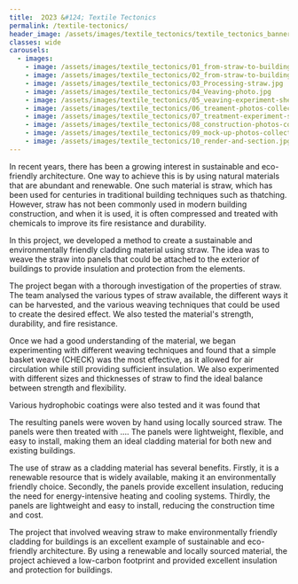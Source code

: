 ```yaml
---
title:  2O23 &#124; Textile Tectonics
permalink: /textile-tectonics/
header_image: /assets/images/textile_tectonics/textile_tectonics_banner.jpg
classes: wide
carousels:
  - images: 
    - image: /assets/images/textile_tectonics/01_from-straw-to-building_1.png
    - image: /assets/images/textile_tectonics/02_from-straw-to-building-2.jpg
    - image: /assets/images/textile_tectonics/03_Processing-straw.jpg
    - image: /assets/images/textile_tectonics/04_Veaving-photo.jpg
    - image: /assets/images/textile_tectonics/05_veaving-experiment-sheets.jpg
    - image: /assets/images/textile_tectonics/06_treament-photos-collected.jpg
    - image: /assets/images/textile_tectonics/07_treatment-experiment-sheets.jpg
    - image: /assets/images/textile_tectonics/08_construction-photos-collected.jpg
    - image: /assets/images/textile_tectonics/09_mock-up-photos-collected.jpg
    - image: /assets/images/textile_tectonics/10_render-and-section.jpg
---
```


In recent years, there has been a growing interest in sustainable and eco-friendly architecture. One way to achieve this is by using natural materials that are abundant and renewable. One such material is straw, which has been used for centuries in traditional building techniques such as thatching. However, straw has not been commonly used in modern building construction, and when it is used, it is often compressed and treated with chemicals to improve its fire resistance and durability.

In this project, we developed a method to create a sustainable and environmentally friendly cladding material using straw. The idea was to weave the straw into panels that could be attached to the exterior of buildings to provide insulation and protection from the elements.

The project began with a thorough investigation of the properties of straw. The team analysed the various types of straw available, the different ways it can be harvested, and the various weaving techniques that could be used to create the desired effect. We also tested the material's strength, durability, and fire resistance.

Once we had a good understanding of the material, we began experimenting with different weaving techniques and found that a simple basket weave (CHECK) was the most effective, as it allowed for air circulation while still providing sufficient insulation. We also experimented with different sizes and thicknesses of straw to find the ideal balance between strength and flexibility.

Various hydrophobic coatings were also tested and it was found that

The resulting panels were woven by hand using locally sourced straw. The panels were then treated with .... The panels were lightweight, flexible, and easy to install, making them an ideal cladding material for both new and existing buildings.

The use of straw as a cladding material has several benefits. Firstly, it is a renewable resource that is widely available, making it an environmentally friendly choice. Secondly, the panels provide excellent insulation, reducing the need for energy-intensive heating and cooling systems. Thirdly, the panels are lightweight and easy to install, reducing the construction time and cost.

The project that involved weaving straw to make environmentally friendly cladding for buildings is an excellent example of sustainable and eco-friendly architecture. By using a renewable and locally sourced material, the project achieved a low-carbon footprint and provided excellent insulation and protection for buildings.
